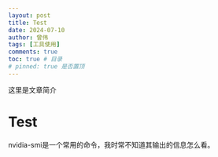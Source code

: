```yaml
---
layout: post
title: Test
date: 2024-07-10
author: 曾伟
tags: [工具使用]
comments: true
toc: true # 目录
# pinned: true 是否置顶
---
```


这里是文章简介

# Test
nvidia-smi是一个常用的命令，我时常不知道其输出的信息怎么看。

